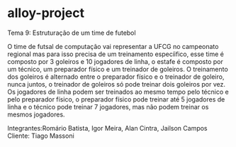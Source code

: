 # alloy-project

Tema 9: Estruturação de um time de futebol

O time de futsal de computação vai representar a UFCG no campeonato regional mas para isso precisa de um
treinamento especíifico, esse time é composto por 3 goleiros e 10 jogadores de linha, o estafe é composto por um técnico,
um preparador físico e um treinador de goleiros. O treinamento dos goleiros é alternado entre o preparador físico e o
treinador de goleiro, nunca juntos, o treinador de goleiros só pode treinar dois goleiros por vez. Os jogadores de linha
podem ser treinados ao mesmo tempo pelo técnico e pelo preparador físico, o preparador físico pode treinar até 5 jogadores
de linha e o técnico pode treinar 7 jogadores, mas não podem treinar os mesmos jogadores.

Integrantes:Romário Batista, Igor Meira, Alan Cintra, Jailson Campos
Cliente: Tiago Massoni
